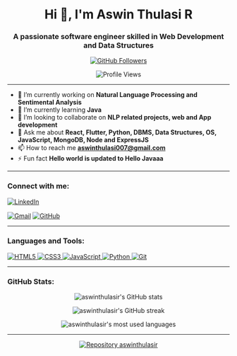 <h1 align="center">Hi 👋, I'm Aswin Thulasi R</h1>
<h3 align="center">A passionate software engineer skilled in Web Development and Data Structures</h3>

<p align="center">
  <a href="https://github.com/aswinthulasir">
    <img src="https://img.shields.io/github/followers/aswinthulasir?label=Follow&style=social" alt="GitHub Followers">
  </a>
 
</p>

<p align="center">
  <img src="https://komarev.com/ghpvc/?username=aswinthulasir&label=Profile%20views&color=0e75b6&style=flat" alt="Profile Views" />
</p>

---

- 🔭 I’m currently working on **Natural Language Processing and Sentimental Analysis**
- 🌱 I’m currently learning **Java**
- 👯 I’m looking to collaborate on **NLP related projects, web and App development**
- 💬 Ask me about **React, Flutter, Python, DBMS, Data Structures, OS, JavaScript, MongoDB, Node and ExpressJS**
- 📫 How to reach me **aswinthulasi007@gmail.com**
- ⚡ Fun fact **Hello world is updated to Hello Javaaa**

---

<h3 align="left">Connect with me:</h3>
<p align="left">
  <a href="https://linkedin.com/in/Aswinthulasi(https://www.linkedin.com/in/aswin-thulasi-153331310/)" target="blank"><img align="center" src="https://img.shields.io/badge/-LinkedIn-%230077B5?style=for-the-badge&logo=linkedin&logoColor=white" alt="LinkedIn" /></a>
  
  <a href="mailto:[aswinthulasi007@gmail.com]" target="blank"><img align="center" src="https://img.shields.io/badge/-Gmail-D14836?style=for-the-badge&logo=gmail&logoColor=white" alt="Gmail" /></a>
  <a href="https://github.com/aswinthulasir" target="blank"><img align="center" src="https://img.shields.io/badge/-GitHub-181717?style=for-the-badge&logo=github&logoColor=white" alt="GitHub" /></a>
</p>

---

<h3 align="left">Languages and Tools:</h3>
<p align="left">
  <a href="https://developer.mozilla.org/en-US/docs/Web/HTML" target="_blank"> <img src="https://img.shields.io/badge/-HTML5-%23E34F26?style=for-the-badge&logo=html5&logoColor=white" alt="HTML5" /> </a>
  <a href="https://developer.mozilla.org/en-US/docs/Web/CSS" target="_blank"> <img src="https://img.shields.io/badge/-CSS3-%231572B6?style=for-the-badge&logo=css3&logoColor=white" alt="CSS3" /> </a>
  <a href="https://developer.mozilla.org/en-US/docs/Web/JavaScript" target="_blank"> <img src="https://img.shields.io/badge/-JavaScript-%23F7DF1E?style=for-the-badge&logo=javascript&logoColor=black" alt="JavaScript" /> </a>
  <a href="https://www.python.org" target="_blank"> <img src="https://img.shields.io/badge/-Python-%233776AB?style=for-the-badge&logo=python&logoColor=white" alt="Python" /> </a>
  <a href="https://git-scm.com/" target="_blank"> <img src="https://img.shields.io/badge/-Git-%23F05032?style=for-the-badge&logo=git&logoColor=white" alt="Git" /> </a>
</p>

---

<h3 align="left">GitHub Stats:</h3>
<p align="center">
  <img src="https://github-readme-stats.vercel.app/api?username=aswinthulasir&show_icons=true&theme=dark" alt="aswinthulasir's GitHub stats" />
</p>
<p align="center">
  <img src="https://github-readme-streak-stats.herokuapp.com/?user=aswinthulasir&theme=dark" alt="aswinthulasir's GitHub streak" />
</p>
<p align="center">
  <img src="https://github-readme-stats.vercel.app/api/top-langs?username=aswinthulasir&show_icons=true&locale=en&layout=compact&theme=dark" alt="aswinthulasir's most used languages" />
</p>

---

<p align="center">
  <a href="https://github.com/aswinthulasir/aswinthulasir">
    <img src="https://github-readme-stats.vercel.app/api/pin/aswinthulasir?username&repo=aswinthulasir&theme=dark" alt="Repository aswinthulasir" />
  </a>
</p>
